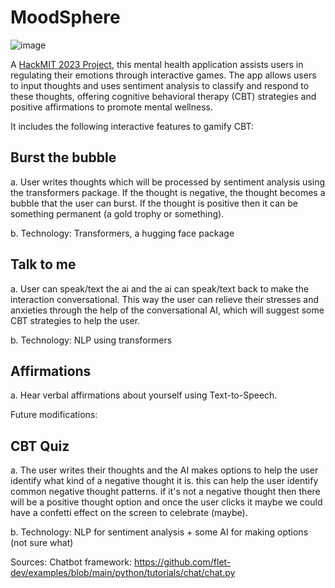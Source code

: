 # MoodSphere

![image](https://github.com/br197/HackMIT2023/assets/62868606/226c035d-cd93-47ad-a06f-441d1f008466)

A [HackMIT 2023 Project](https://devpost.com/software/posihead), this mental health application assists users in regulating their emotions through interactive games. The app allows users to input thoughts and uses sentiment analysis to classify and respond to these thoughts, offering cognitive behavioral therapy (CBT) strategies and positive affirmations to promote mental wellness.

It includes the following interactive features to gamify CBT:

## Burst the bubble
a. User writes thoughts which will be processed by sentiment analysis using the transformers package. If the thought is negative, the thought becomes a bubble that the user can burst. If the thought is positive then it can be something permanent (a gold trophy or something). 

b. Technology: Transformers, a hugging face package 

## Talk to me
a. User can speak/text the ai and the ai can speak/text back to make the interaction conversational. This way the user can relieve their stresses and anxieties through the help of the conversational AI, which will suggest some CBT strategies to help the user.

b. Technology: NLP using transformers


## Affirmations
a. Hear verbal affirmations about yourself using Text-to-Speech.

Future modifications:

## CBT Quiz
a. The user writes their thoughts and the AI makes options to help the user identify what kind of a negative thought it is. this can help the user identify common negative thought patterns. if it's not a negative thought then there will be a positive thought option and once the user clicks it maybe we could have a confetti effect on the screen to celebrate (maybe).

b. Technology: NLP for sentiment analysis + some AI for making options (not sure what)


Sources:
Chatbot framework: https://github.com/flet-dev/examples/blob/main/python/tutorials/chat/chat.py
